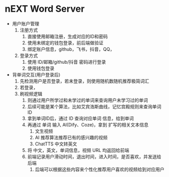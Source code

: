 # nEXT Word Server

- 用户账户管理
  1. 注册方式
      1. 直接使用邮箱注册，生成对应的ID和密码
      2. 使用未绑定的钱包登录，前后端做验证
      3. 绑定账户信息，github，飞书，抖音，QQ，
  2. 登录方式
      1. 使用 ID/邮箱/github/抖音 密码进行登录
      2. 使用钱包登录
- 背单词交互(用户登录后)
  1. 先检测用户是否登录，若未登录，则使用随机数随机推荐极简词汇
  2. 若登录，
  3. 刷视频逻辑
      1. 则通过用户所学过和未学过的单词来查询用户未学习过的单词
      2. 后续可能是某个算法，比如艾宾浩斯曲线，记忆宫殿规则来查询单词ID
      3. 拿到单词ID后，通过 ID 查询对应单词 信息，给到单词
      4. 再通过 单词 输入 AI(Dify、Coze)，拿到 扩写的相关文本信息
          1. 文生视频
          2. AI 推荐算法推荐已有的感兴趣的视频
          3. ChatTTS 中文转英文
      5. 将 中文，英文，单词信息，视频 URL 均返回给前端
      6. 前端记录用户滑动时间，退出时间，进入时间，是否喜欢，并发送给后端
          1. 后端可以根据这些内容来个性化推荐用户喜欢的视频给到对应用户
            
